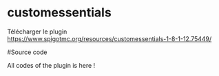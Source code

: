 # customessentials

Télécharger le plugin https://www.spigotmc.org/resources/customessentials-1-8-1-12.75449/

#Source code

All codes of the plugin is here !
